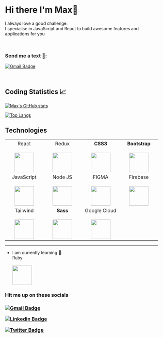 # Hi there I'm Max👋
I always love a good challenge. <br>
I specialise in JavaScript and React to build awesome features and applications for you

<br>

### Send me a text 💬:
[![Gmail Badge](https://img.shields.io/badge/-Gmail-c14438?style=flat-square&logo=Gmail&logoColor=white&link=mailto:shuklaraghav321.com)](mailto:maxappiahofficial@gmail.com)

<br>

## Coding Statistics 📈
[![Max's GitHub stats](https://github-readme-stats.vercel.app/api?username=i-max-xi&hide_title=true&show_icons=true&hide_border=true&theme=nightowl&bg_color=161B22)](https://github.com/anuraghazra/github-readme-stats)

[![Top Langs](https://github-readme-stats.vercel.app/api/top-langs/?username=i-max-xi&card_width=250&hide_border=true&layout=compact&theme=nightowl&bg_color=161B22&v=2)](https://github.com/anuraghazra/github-readme-stats)


## Technologies

<table>
  <tbody>
    <tr valign="top">
      <td width="20%" align="center">
        <span>React</span><br><br>
        <img height="64px" src="https://cdn.svgporn.com/logos/create-react-app.svg">
      </td>
      <td width="20%" align="center">
        <span>Redux</span><br><br>
        <img height="64px" src="https://cdn.svgporn.com/logos/redux.svg">
      </td>
      <td width="20%" align="center">
        <span><strong>CSS3</strong>
        </span><br><br>
        <img height="64px" src="https://cdn.svgporn.com/logos/css-3.svg">
      </td>
      <td width="20%" align="center">
        <span><strong>Bootstrap</strong>
        </span><br><br>
        <img height="64px" src="https://cdn.svgporn.com/logos/bootstrap.svg">
      </td>
    </tr>
    <tr>
      </td>
        <td width="20%" align="center">
        <span>JavaScript</span><br><br>
        <img height="64px" src="https://cdn.svgporn.com/logos/javascript.svg">
      </td>
       <td width="20%" align="center">
        <span>Node JS</span><br><br>
        <img height="64px" src="https://images.g2crowd.com/uploads/product/image/social_landscape/social_landscape_f0b606abb6d19089febc9faeeba5bc05/nodejs-development-services.png">
      </td>
      <td width="20%" align="center">
        <span>FIGMA</span><br><br>
        <img height="64px" src="https://uxpickle.com/wp-content/uploads/2021/11/icon-figma-app-square.png">
      </td>
      <td width="20%" align="center">
        <span>Firebase</span><br><br>
        <img height="64px" src="https://encrypted-tbn0.gstatic.com/images?q=tbn:ANd9GcT6AXf9DTXM9CSpOOsOYGwyUDJOMUuIS42Kow&usqp=CAU">
      </td>
    </tr>
    <tr>
      <td width="20%" align="center">
        <span>Tailwind</span><br><br>
        <img height="64px" src="https://res.cloudinary.com/arcjet-media/image/upload/v1608734952/z8hzeszc9eb3sp3vp3qc.jpg">
      </td>
      <td width="20%" align="center">
        <span><strong>Sass</strong>
        </span><br><br>
        <img height="64px" src="https://cdn.svgporn.com/logos/sass.svg">
       </td>
       <td width="20%" align="center">
        <span>Google Cloud</span><br><br>
        <img height="64px" src="https://www.gstatic.com/devrel-devsite/prod/v71d343e3cc2eb4caa8b980bdf6f88a7cfba1dec596e6d0d545706171d5000e66/cloud/images/favicons/onecloud/apple-icon.png">
       </td>
    </tr>
  </tbody>
</table>
<hr>

- I am currently learning 🙈:
      <div width="15%" align="left">
        <span>Ruby</span><br><br>
        <img height="64px" src="https://cdn.svgporn.com/logos/ruby.svg">
      </div>


<h3>Hit me up on these socials<h3>


[![Gmail Badge](https://img.shields.io/badge/-Gmail-c14438?style=flat-square&logo=Gmail&logoColor=white&link=mailto:shuklaraghav321.com)](mailto:maxappiahofficial@gmail.com)

[![Linkedin Badge](https://img.shields.io/badge/-LinkedIn-blue?style=flat-square&logo=Linkedin&logoColor=white&link=https://www.linkedin.com/in/raghav-byte/)](https://www.linkedin.com/in/appiah-gyimah-maxwell-0212b41a1/) 

[![Twitter Badge](https://img.shields.io/badge/-Twitter-1ca0f1?style=flat-square&logo=twitter&logoColor=white&link=https://twitter.com/_raghavit)](https://twitter.com/Max90763543)

